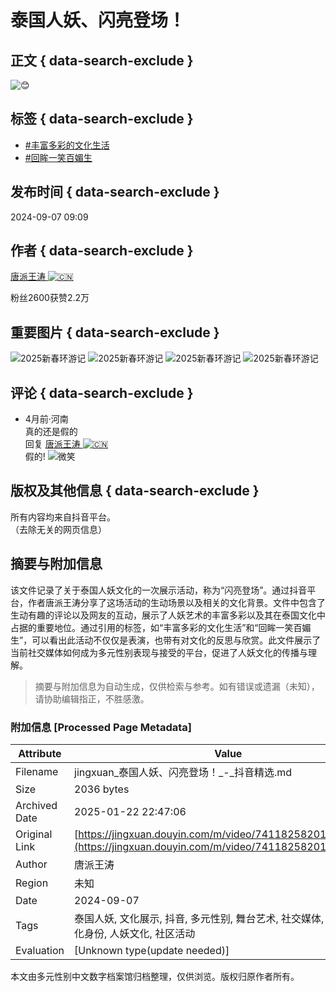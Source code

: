 # 泰国人妖、闪亮登场！

## 正文 { data-search-exclude }


![😊](https://p3-pc-weboff.byteimg.com/tos-cn-i-9r5gewecjs/twemoji/72x72/1f60a.png)

## 标签 { data-search-exclude }
- [#丰富多彩的文化生活](https://www.douyin.com/search/%E4%B8%B0%E5%AF%8C%E5%A4%9A%E5%BD%A9%E7%9A%84%E6%96%87%E5%8C%96%E7%94%9F%E6%B4%BB?enter_from=video_detail&source=pc_click_hashtag_feed)
- [#回眸一笑百媚生](https://www.douyin.com/search/%E5%9B%9E%E7%9C%B8%E4%B8%80%E7%AC%91%E7%99%BE%E5%AA%9A%E7%94%9F?enter_from=video_detail&source=pc_click_hashtag_feed)

## 发布时间 { data-search-exclude }
2024-09-07 09:09

## 作者 { data-search-exclude }
[唐派王涛 ![🇨🇳](https://p3-pc-weboff.byteimg.com/tos-cn-i-9r5gewecjs/twemoji/72x72/1f1e8-1f1f3.png)](//www.douyin.com/user/MS4wLjABAAAAVfoQdRfjBGliDXg-bSkXE3znuQjf9xcCQ8kR0mfGzTc)

粉丝2600获赞2.2万

## 重要图片 { data-search-exclude }
![2025新春环游记](https://lf-resource-platform.douyinstatic.com/obj/one-solution-center-external/7359502129541449780/5335e464ad3f158974c13d2fea9a12a0.png)
![2025新春环游记](https://lf-resource-platform.douyinstatic.com/obj/one-solution-center-external/7359502129541449780/6f15376baa2413a32566dc6edc762a63.png)
![2025新春环游记](https://lf-resource-platform.douyinstatic.com/obj/one-solution-center-external/7359502129541449780/682c649965e47374d68dd003272e9066.png)
![2025新春环游记](https://lf-resource-platform.douyinstatic.com/obj/one-solution-center-external/7359502129541449780/58caeed98a5b9a025ba37e1e02bd3013.png)

## 评论 { data-search-exclude }
- 4月前·河南  
  真的还是假的  
  回复 [唐派王涛 ![🇨🇳](https://p3-pc-weboff.byteimg.com/tos-cn-i-9r5gewecjs/twemoji/72x72/1f1e8-1f1f3.png)](//www.douyin.com/user/MS4wLjABAAAAVfoQdRfjBGliDXg-bSkXE3znuQjf9xcCQ8kR0mfGzTc)  
  假的! ![微笑](https://p3-pc-sign.douyinpic.com/obj/tos-cn-i-tsj2vxp0zn/1972326082274b4dade2f3f8e9763fb2?lk3s=343af0a2&x-expires=2052208800&x-signature=UMO%2FrS6lbd98m%2BUwnfUJB6reqTw%3D&from=876277922)

## 版权及其他信息 { data-search-exclude }
所有内容均来自抖音平台。  
（去除无关的网页信息）
<!-- tcd_original_link https://jingxuan.douyin.com/m/video/7411825820156693812 -->


## 摘要与附加信息

<!-- tcd_abstract -->
该文件记录了关于泰国人妖文化的一次展示活动，称为“闪亮登场”。通过抖音平台，作者唐派王涛分享了这场活动的生动场景以及相关的文化背景。文件中包含了生动有趣的评论以及网友的互动，展示了人妖艺术的丰富多彩以及其在泰国文化中占据的重要地位。通过引用的标签，如“丰富多彩的文化生活”和“回眸一笑百媚生”，可以看出此活动不仅仅是表演，也带有对文化的反思与欣赏。此文件展示了当前社交媒体如何成为多元性别表现与接受的平台，促进了人妖文化的传播与理解。
<!-- tcd_abstract_end -->

> 摘要与附加信息为自动生成，仅供检索与参考。如有错误或遗漏（未知），请协助编辑指正，不胜感激。

### 附加信息 [Processed Page Metadata]

| Attribute       | Value                                  |
|-----------------|----------------------------------------|
| Filename        | jingxuan_泰国人妖、闪亮登场！_-_抖音精选.md                             |
| Size            | 2036 bytes                           |
| Archived Date   | 2025-01-22 22:47:06                             |
| Original Link   | [https://jingxuan.douyin.com/m/video/7411825820156693812](https://jingxuan.douyin.com/m/video/7411825820156693812)                       |
| Author          | 唐派王涛                               |
| Region          | 未知                               |
| Date            | 2024-09-07                                 |
| Tags            | 泰国人妖, 文化展示, 抖音, 多元性别, 舞台艺术, 社交媒体, 评论互动, 文化身份, 人妖文化, 社区活动                                 |
| Evaluation            | [Unknown type(update needed)]                                 |
<!-- tcd_table_end -->

本文由多元性别中文数字档案馆归档整理，仅供浏览。版权归原作者所有。
